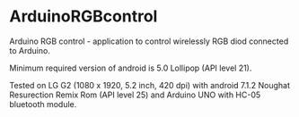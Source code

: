 # ArduinoRGBcontrol
Arduino RGB control - application to control wirelessly  RGB diod connected to Arduino. 

Minimum required version of android is 5.0 Lollipop (API level 21).
<p>Tested on LG G2 (1080 x 1920, 5.2 inch, 420 dpi) with android 7.1.2 Noughat Resurection Remix Rom (API level 25) and Arduino UNO with HC-05 bluetooth module.</br>
